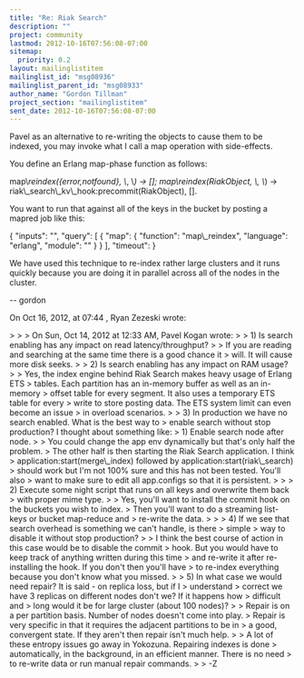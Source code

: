 ```yaml
---
title: "Re: Riak Search"
description: ""
project: community
lastmod: 2012-10-16T07:56:08-07:00
sitemap:
  priority: 0.2
layout: mailinglistitem
mailinglist_id: "msg08936"
mailinglist_parent_id: "msg08933"
author_name: "Gordon Tillman"
project_section: "mailinglistitem"
sent_date: 2012-10-16T07:56:08-07:00
---
```



Pavel as an alternative to re-writing the objects to cause them to be indexed, 
you may invoke what I call a map operation with side-effects.

You define an Erlang map-phase function as follows:


map\\_reindex({error,notfound}, \\_, \\_) -&gt;
 [];
map\\_reindex(RiakObject, \\_, \\_) -&gt;
 riak\\_search\\_kv\\_hook:precommit(RiakObject),
 [].


You want to run that against all of the keys in the bucket by posting a mapred 
job like this:

{
 "inputs": "",
 "query": [
 {
 "map": {
 "function": "map\\_reindex", 
 "language": "erlang",
 "module": ""
 }
 }
 ],
 "timeout": 
}


We have used this technique to re-index rather large clusters and it runs 
quickly because you are doing it in parallel across all of the nodes in the 
cluster.

-- gordon

On Oct 16, 2012, at 07:44 , Ryan Zezeski  wrote:

&gt; 
&gt; 
&gt; On Sun, Oct 14, 2012 at 12:33 AM, Pavel Kogan  wrote:
&gt; 
&gt; 1) Is search enabling has any impact on read latency/throughput?
&gt; 
&gt; If you are reading and searching at the same time there is a good chance it 
&gt; will. It will cause more disk seeks.
&gt; 
&gt; 2) Is search enabling has any impact on RAM usage?
&gt; 
&gt; Yes, the index engine behind Riak Search makes heavy usage of Erlang ETS 
&gt; tables. Each partition has an in-memory buffer as well as an in-memory 
&gt; offset table for every segment. It also uses a temporary ETS table for every 
&gt; write to store posting data. The ETS system limit can even become an issue 
&gt; in overload scenarios.
&gt; 
&gt; 3) In production we have no search enabled. What is the best way to 
&gt; enable search without stop production? I thought about something like:
&gt; 1) Enable search node after node.
&gt; 
&gt; You could change the app env dynamically but that's only half the problem. 
&gt; The other half is then starting the Riak Search application. I think 
&gt; application:start(merge\\_index) followed by application:start(riak\\_search) 
&gt; should work but I'm not 100% sure and this has not been tested. You'll also 
&gt; want to make sure to edit all app.configs so that it is persistent.
&gt; 
&gt; 
&gt; 2) Execute some night script that runs on all keys and overwrite them back
&gt; with proper mime type.
&gt; 
&gt; Yes, you'll want to install the commit hook on the buckets you wish to index. 
&gt; Then you'll want to do a streaming list-keys or bucket map-reduce and 
&gt; re-write the data.
&gt; 
&gt; 
&gt; 4) If we see that search overhead is something we can't handle, is there 
&gt; simple
&gt; way to disable it without stop production?
&gt; 
&gt; I think the best course of action in this case would be to disable the commit 
&gt; hook. But you would have to keep track of anything written during this time 
&gt; and re-write it after re-installing the hook. If you don't then you'll have 
&gt; to re-index everything because you don't know what you missed.
&gt; 
&gt; 5) In what case we would need repair? It is said - on replica loss, but if I 
&gt; understand 
&gt; correct we have 3 replicas on different nodes don't we? If it happens how 
&gt; difficult and
&gt; long would it be for large cluster (about 100 nodes)?
&gt; 
&gt; Repair is on a per partition basis. Number of nodes doesn't come into play. 
&gt; Repair is very specific in that it requires the adjacent partitions to be in 
&gt; a good, convergent state. If they aren't then repair isn't much help. 
&gt; 
&gt; A lot of these entropy issues go away in Yokozuna. Repairing indexes is done 
&gt; automatically, in the background, in an efficient manner. There is no need 
&gt; to re-write data or run manual repair commands.
&gt; 
&gt; -Z
